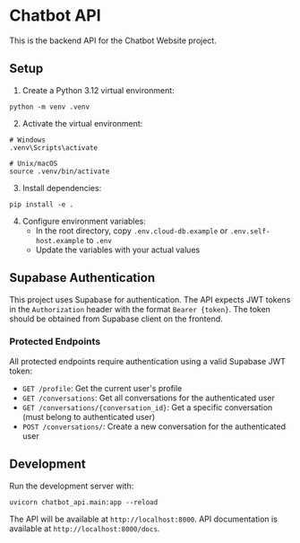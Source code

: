 # Chatbot API

This is the backend API for the Chatbot Website project.

## Setup

1. Create a Python 3.12 virtual environment:
```
python -m venv .venv
```

2. Activate the virtual environment:
```
# Windows
.venv\Scripts\activate

# Unix/macOS
source .venv/bin/activate
```

3. Install dependencies:
```
pip install -e .
```

4. Configure environment variables:
   - In the root directory, copy `.env.cloud-db.example` or `.env.self-host.example` to `.env`
   - Update the variables with your actual values

## Supabase Authentication

This project uses Supabase for authentication. The API expects JWT tokens in the `Authorization` header with the format `Bearer {token}`. The token should be obtained from Supabase client on the frontend.

### Protected Endpoints

All protected endpoints require authentication using a valid Supabase JWT token:

- `GET /profile`: Get the current user's profile
- `GET /conversations`: Get all conversations for the authenticated user
- `GET /conversations/{conversation_id}`: Get a specific conversation (must belong to authenticated user)
- `POST /conversations/`: Create a new conversation for the authenticated user

## Development

Run the development server with:
```
uvicorn chatbot_api.main:app --reload
```

The API will be available at `http://localhost:8000`. API documentation is available at `http://localhost:8000/docs`.
